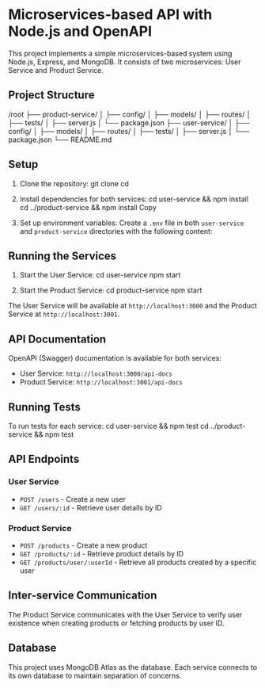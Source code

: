 # Microservices-based API with Node.js and OpenAPI

This project implements a simple microservices-based system using Node.js, Express, and MongoDB. It consists of two microservices: User Service and Product Service.

## Project Structure
/root
├── product-service/
│   ├── config/
│   ├── models/
│   ├── routes/
│   ├── tests/
│   ├── server.js
│   └── package.json
├── user-service/
│   ├── config/
│   ├── models/
│   ├── routes/
│   ├── tests/
│   ├── server.js
│   └── package.json
└── README.md

## Setup

1. Clone the repository:
git clone <repository-url>
cd <project-folder>

2. Install dependencies for both services:
cd user-service && npm install
cd ../product-service && npm install
Copy

3. Set up environment variables:
Create a `.env` file in both `user-service` and `product-service` directories with the following content:





## Running the Services

1. Start the User Service:
cd user-service
npm start

2. Start the Product Service:
cd product-service
npm start

The User Service will be available at `http://localhost:3000` and the Product Service at `http://localhost:3001`.

## API Documentation

OpenAPI (Swagger) documentation is available for both services:

- User Service: `http://localhost:3000/api-docs`
- Product Service: `http://localhost:3001/api-docs`

## Running Tests

To run tests for each service:
cd user-service && npm test
cd ../product-service && npm test

## API Endpoints

### User Service

- `POST /users` - Create a new user
- `GET /users/:id` - Retrieve user details by ID

### Product Service

- `POST /products` - Create a new product
- `GET /products/:id` - Retrieve product details by ID
- `GET /products/user/:userId` - Retrieve all products created by a specific user

## Inter-service Communication

The Product Service communicates with the User Service to verify user existence when creating products or fetching products by user ID.

## Database

This project uses MongoDB Atlas as the database. Each service connects to its own database to maintain separation of concerns.
